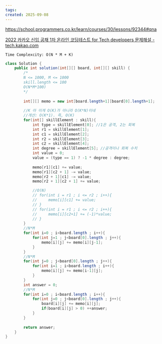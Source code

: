 ```yaml
---
tags: 
created: 2025-09-08
---
```

https://school.programmers.co.kr/learn/courses/30/lessons/92344#qna

[2022 카카오 신입 공채 1차 온라인 코딩테스트 for Tech developers 문제해설 - tech.kakao.com](https://tech.kakao.com/posts/488#%EB%AC%B8%EC%A0%9C-6-%ED%8C%8C%EA%B4%B4%EB%90%98%EC%A7%80-%EC%95%8A%EC%9D%80-%EA%B1%B4%EB%AC%BC)

`Time Complexcity: O(N * M + K)`

```java
class Solution {
    public int solution(int[][] board, int[][] skill) {
        /*
        N <= 1000, M <= 1000
        skill.length <= 100
        O(N*M*100)
        */
        
        int[][] memo = new int[board.length+1][board[0].length+1];
        
        //K 아 이게 O(K)가 아니라 O(K*N)이네
        //개선: O(K*1). 즉, O(K)
        for(int[] skillElement : skill){
            int type = skillElement[0]; //1은 공격, 2는 회복
            int r1 = skillElement[1];
            int c1 = skillElement[2];
            int r2 = skillElement[3];
            int c2 = skillElement[4];
            int degree = skillElement[5]; //공격이나 회복 수치
            int value = 0;
            value = (type == 1) ? -1 * degree : degree;
        
            memo[r1][c1] += value;
            memo[r1][c2 + 1] -= value;
            memo[r2 + 1][c1] -= value;
            memo[r2 + 1][c2 + 1] += value;

            //O(N)
            // for(int i = r1 ; i <= r2 ; i++){
            //     memo[i][c1] += value;
            // }
            // for(int i = r1 ; i <= r2 ; i++){
            //     memo[i][c2+1] += (-1)*value;
            // }
        }
        //N*M
        for(int i=0 ; i<board.length ; i++){
            for(int j=1 ; j<board[0].length ; j++){
                memo[i][j] += memo[i][j-1];
            } 
        }
        //N*M
        for(int j=0 ; j<board[0].length ; j++){
            for(int i=1 ; i<board.length ; i++){
                memo[i][j] += memo[i-1][j];
            } 
        }
        int answer = 0;
        //N*M
        for(int i=0 ; i<board.length ; i++){
            for(int j=0 ; j<board[0].length ; j++){
                board[i][j] += memo[i][j];
                if(board[i][j] > 0) ++answer;
            }
        }
        
        return answer;
    }
}
```